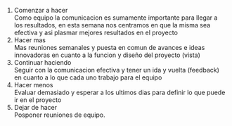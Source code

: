 1. Comenzar a hacer <br>
Como equipo la comunicacion es sumamente importante para llegar a los resultados, en esta semana nos centramos en que la misma sea efectiva y asi plasmar mejores resultados en el proyecto <br>
2. Hacer mas <br>
Mas reuniones semanales y puesta en comun de avances e ideas innovadoras en cuanto a la funcion y diseño del proyecto (vista) <br>
3. Continuar haciendo <br>
Seguir con la comunicacion efectiva y tener un ida y vuelta (feedback) en cuanto a lo que cada uno trabajo para el equipo <br>
4. Hacer menos <br>
Evaluar demasiado y esperar a los ultimos dias para definir lo que puede ir en el proyecto <br>
5. Dejar de hacer <br>
Posponer reuniones de equipo. <br>
